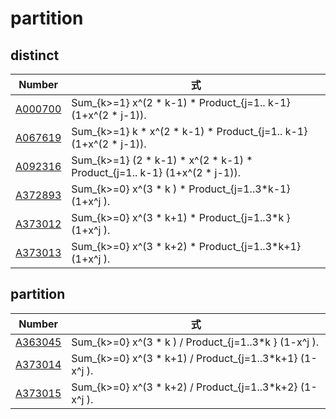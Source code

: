 # partition


## distinct

| Number | 式 |
| ----- | ----- | 
| [A000700](https://oeis.org/A000700) | Sum_{k>=1}             x^(2 * k-1) * Product_{j=1..  k-1} (1+x^(2 * j-1)).  |
| [A067619](https://oeis.org/A067619) | Sum_{k>=1}         k * x^(2 * k-1) * Product_{j=1..  k-1} (1+x^(2 * j-1)).  | 
| [A092316](https://oeis.org/A092316) | Sum_{k>=1} (2 * k-1) * x^(2 * k-1) * Product_{j=1..  k-1} (1+x^(2 * j-1)).  | 
| [A372893](https://oeis.org/A372893) | Sum_{k>=0}             x^(3 * k  ) * Product_{j=1..3*k-1} (1+x^j        ).  | 
| [A373012](https://oeis.org/A373012) | Sum_{k>=0}             x^(3 * k+1) * Product_{j=1..3*k  } (1+x^j        ).  | 
| [A373013](https://oeis.org/A373013) | Sum_{k>=0}             x^(3 * k+2) * Product_{j=1..3*k+1} (1+x^j        ).  | 


## partition

| Number | 式 |
| ----- | ----- | 
| [A363045](https://oeis.org/A363045) | Sum_{k>=0}             x^(3 * k  ) / Product_{j=1..3*k  } (1-x^j        ).  | 
| [A373014](https://oeis.org/A373014) | Sum_{k>=0}             x^(3 * k+1) / Product_{j=1..3*k+1} (1-x^j        ).  | 
| [A373015](https://oeis.org/A373015) | Sum_{k>=0}             x^(3 * k+2) / Product_{j=1..3*k+2} (1-x^j        ).  | 